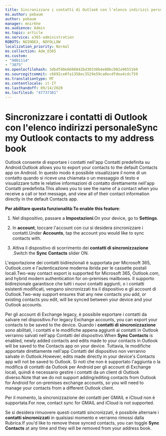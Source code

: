 ```yaml
---
title: Sincronizzare i contatti di Outlook con l'elenco indirizzi personale
ms.author: pebaum
author: pebaum
manager: mnirkhe
ms.audience: Admin
ms.topic: article
ms.service: o365-administration
ROBOTS: NOINDEX, NOFOLLOW
localization_priority: Normal
ms.collection: Adm_O365
ms.custom:
- "9001114"
- "3075"
ms.openlocfilehash: 3dbdfd0e6686042bd30330b4e00bc082a9655160
ms.sourcegitcommit: c6692ce0fa1358ec3529e59ca0ecdfdea4cdc759
ms.translationtype: MT
ms.contentlocale: it-IT
ms.lasthandoff: 09/14/2020
ms.locfileid: "47737381"
---
```

# <a name="sync-my-outlook-contacts-to-my-address-book"></a><span data-ttu-id="c7671-102">Sincronizzare i contatti di Outlook con l'elenco indirizzi personale</span><span class="sxs-lookup"><span data-stu-id="c7671-102">Sync my Outlook contacts to my address book</span></span>

<span data-ttu-id="c7671-103">Outlook consente di esportare i contatti nell'app Contatti predefinita su Android.</span><span class="sxs-lookup"><span data-stu-id="c7671-103">Outlook allows you to export your contacts to the default Contacts app on Android.</span></span> <span data-ttu-id="c7671-104">In questo modo è possibile visualizzare il nome di un contatto quando si riceve una chiamata o un messaggio di testo e visualizzare tutte le relative informazioni di contatto direttamente nell'app Contatti predefinita.</span><span class="sxs-lookup"><span data-stu-id="c7671-104">This allows you to see the name of a contact when you receive a call or text message, and view all of their contact information directly in the default Contacts app.</span></span>
 
<span data-ttu-id="c7671-105">**Per abilitare questa funzionalità**:</span><span class="sxs-lookup"><span data-stu-id="c7671-105">**To enable this feature**:</span></span>
 
1. <span data-ttu-id="c7671-106">Nel dispositivo, passare a **Impostazioni**.</span><span class="sxs-lookup"><span data-stu-id="c7671-106">On your device, go to **Settings**.</span></span>

2. <span data-ttu-id="c7671-107">In **account**, toccare l'account con cui si desidera sincronizzare i contatti.</span><span class="sxs-lookup"><span data-stu-id="c7671-107">Under **Accounts**, tap the account you would like to sync contacts with.</span></span>

3. <span data-ttu-id="c7671-108">Attiva il dispositivo di scorrimento dei **contatti di sincronizzazione** .</span><span class="sxs-lookup"><span data-stu-id="c7671-108">Switch the **Sync Contacts** slider ON.</span></span>
 
<span data-ttu-id="c7671-109">L'esportazione dei contatti bidirezionali è supportata per Microsoft 365, Outlook.com e l'autenticazione moderna ibrida per le cassette postali locali.</span><span class="sxs-lookup"><span data-stu-id="c7671-109">Two-way contact export is supported for Microsoft 365, Outlook.com, and hybrid modern authentication for on-premises mailboxes.</span></span> <span data-ttu-id="c7671-110">Il supporto bidirezionale garantisce che tutti i nuovi contatti aggiunti, o i contatti esistenti modificati, vengano sincronizzati tra il dispositivo e gli account di Outlook.</span><span class="sxs-lookup"><span data-stu-id="c7671-110">Two-way support ensures that any new contacts you add, or existing contacts you edit, will be synced between your device and your Outlook accounts.</span></span>
 
<span data-ttu-id="c7671-111">Per gli account di Exchange legacy, è possibile esportare i contatti da salvare nel dispositivo.</span><span class="sxs-lookup"><span data-stu-id="c7671-111">For legacy Exchange accounts, you can export your contacts to be saved to the device.</span></span> <span data-ttu-id="c7671-112">Quando i **contatti di sincronizzazione** sono abilitati, i contatti e le modifiche appena aggiunti ai contatti in Outlook verranno salvati nell'app Contatti del dispositivo.</span><span class="sxs-lookup"><span data-stu-id="c7671-112">When **Sync Contacts** is enabled, newly added contacts and edits made to your contacts in Outlook will be saved to the Contacts app on your device.</span></span> <span data-ttu-id="c7671-113">Tuttavia, le modifiche apportate direttamente nell'app Contatti del dispositivo non verranno salvate in Outlook.</span><span class="sxs-lookup"><span data-stu-id="c7671-113">However, edits made directly in your device's Contacts app will not be saved to Outlook.</span></span> <span data-ttu-id="c7671-114">Si noti che non è supportato l'aggiunta o la modifica di contatti da Outlook per Android per gli account di Exchange locali, quindi è necessario gestire i contatti da un client di Outlook diverso.</span><span class="sxs-lookup"><span data-stu-id="c7671-114">Note that we do not support adding/editing contacts from Outlook for Android for on-premises exchange accounts, so you will need to manage your contacts from a different Outlook client.</span></span>
 
<span data-ttu-id="c7671-115">Per il momento, la sincronizzazione dei contatti per GMAIL e iCloud non è supportata.</span><span class="sxs-lookup"><span data-stu-id="c7671-115">For now, contact sync for GMAIL and iCloud is not supported.</span></span>
 
<span data-ttu-id="c7671-116">Se si desidera rimuovere questi contatti sincronizzati, è possibile alternare i **contatti sincronizzati** in qualsiasi momento e verranno rimossi dalla Rubrica.</span><span class="sxs-lookup"><span data-stu-id="c7671-116">If you'd like to remove these synced contacts, you can toggle **Sync Contacts** at any time and they will be removed from your address book.</span></span>
